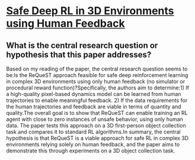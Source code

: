 # [Safe Deep RL in 3D Environments using Human Feedback](https://arxiv.org/abs/2201.08102)

## What is the central research question or hypothesis that this paper addresses?

Based on my reading of the paper, the central research question seems to be:Is the ReQueST approach feasible for safe deep reinforcement learning in complex 3D environments using only human feedback (no simulator or procedural reward function)?Specifically, the authors aim to determine:1) If a high-quality pixel-based dynamics model can be learned from human trajectories to enable meaningful feedback. 2) If the data requirements for the human trajectories and feedback are viable in terms of quantity and quality.The overall goal is to show that ReQueST can enable training an RL agent with close to zero instances of unsafe behavior, using only human data. The paper tests this approach on a 3D first-person object collection task and compares it to standard RL algorithms.In summary, the central hypothesis is that ReQueST is a viable approach for safe RL in complex 3D environments relying solely on human feedback, and the paper aims to demonstrate this through experiments on a 3D object collection task.
